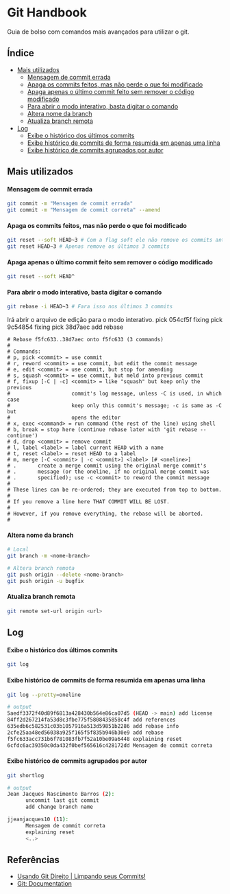 # Git Handbook

Guia de bolso com comandos mais avançados para utilizar o git.

## Índice

- [Mais utilizados](#mais-utilizados)
  - [Mensagem de commit errada](#mensagem-de-commit-errada)
  - [Apaga os commits feitos, mas não perde o que foi modificado](#apaga-os-commits-feitos-mas-não-perde-o-que-foi-modificado)
  - [Apaga apenas o último commit feito sem remover o código modificado](#apaga-apenas-o-último-commit-feito-sem-remover-o-código-modificado)
  - [Para abrir o modo interativo, basta digitar o comando](#para-abrir-o-modo-interativo-basta-digitar-o-comando)
  - [Altera nome da branch](#altera-nome-da-branch)
  - [Atualiza branch remota](#atualiza-branch-remota)
- [Log](#log)
  - [Exibe o histórico dos últimos commits](#exibe-o-histórico-dos-últimos-commits)
  - [Exibe histórico de commits de forma resumida em apenas uma linha](#exibe-histórico-de-commits-de-forma-resumida-em-apenas-uma-linha)
  - [Exibe histórico de commits agrupados por autor](#exibe-histórico-de-commits-agrupados-por-autor)

## Mais utilizados

#### Mensagem de commit errada

``` bash
git commit -m "Mensagem de commit errada"
git commit -m "Mensagem de commit correta" --amend
```

#### Apaga os commits feitos, mas não perde o que foi modificado

``` bash
git reset --soft HEAD~3 # Com a flag soft ele não remove os commits anteriores
git reset HEAD~3 # Apenas remove os últimos 3 commits
```

#### Apaga apenas o último commit feito sem remover o código modificado

``` bash
git reset --soft HEAD^
```

#### Para abrir o modo interativo, basta digitar o comando

``` bash
git rebase -i HEAD~3 # Fara isso nos últimos 3 commits
```

Irá abrir o arquivo de edição para o modo interativo.
    pick 054cf5f fixing
    pick 9c54854 fixing
    pick 38d7aec add rebase

    # Rebase f5fc633..38d7aec onto f5fc633 (3 commands)
    #
    # Commands:
    # p, pick <commit> = use commit
    # r, reword <commit> = use commit, but edit the commit message
    # e, edit <commit> = use commit, but stop for amending
    # s, squash <commit> = use commit, but meld into previous commit
    # f, fixup [-C | -c] <commit> = like "squash" but keep only the previous
    #                    commit's log message, unless -C is used, in which case
    #                    keep only this commit's message; -c is same as -C but
    #                    opens the editor
    # x, exec <command> = run command (the rest of the line) using shell
    # b, break = stop here (continue rebase later with 'git rebase --continue')
    # d, drop <commit> = remove commit
    # l, label <label> = label current HEAD with a name
    # t, reset <label> = reset HEAD to a label
    # m, merge [-C <commit> | -c <commit>] <label> [# <oneline>]
    # .       create a merge commit using the original merge commit's
    # .       message (or the oneline, if no original merge commit was
    # .       specified); use -c <commit> to reword the commit message
    #
    # These lines can be re-ordered; they are executed from top to bottom.
    #
    # If you remove a line here THAT COMMIT WILL BE LOST.
    #
    # However, if you remove everything, the rebase will be aborted.
    #

#### Altera nome da branch

``` bash
# Local
git branch -m <nome-branch>

# Altera branch remota
git push origin --delete <nome-branch>
git push origin -u bugfix
```

#### Atualiza branch remota

``` bash
git remote set-url origin <url>
```

## Log

#### Exibe o histórico dos últimos commits

``` bash
git log
```

#### Exibe histórico de commits de forma resumida em apenas uma linha

``` bash
git log --pretty=oneline

# output
5aedf3372f40d89f6813a428430b564e86ca07d5 (HEAD -> main) add license
84ff2d267214fa53d8c3fbe775f5808435858c4f add references
635edb6c582531c03b1057916a513d59851b2286 add rebase info
2cfe25aa48ed56038a925f165f5f835b946b30e9 add rebase
f5fc633acc731b6f781083fb7f52a10be09a6448 explaining reset
6cfdc6ac39350c0da432f0bef565616c428172dd Mensagem de commit correta
```

#### Exibe histórico de commits agrupados por autor

``` bash
git shortlog

# output
Jean Jacques Nascimento Barros (2):
      uncommit last git commit
      add change branch name

jjeanjacques10 (11):
      Mensagem de commit correta
      explaining reset
      <..>
```

## Referências

- [Usando Git Direito | Limpando seus Commits!](https://youtu.be/6OokP-NE49k)
- [Git: Documentation](https://git-scm.com/docs)
